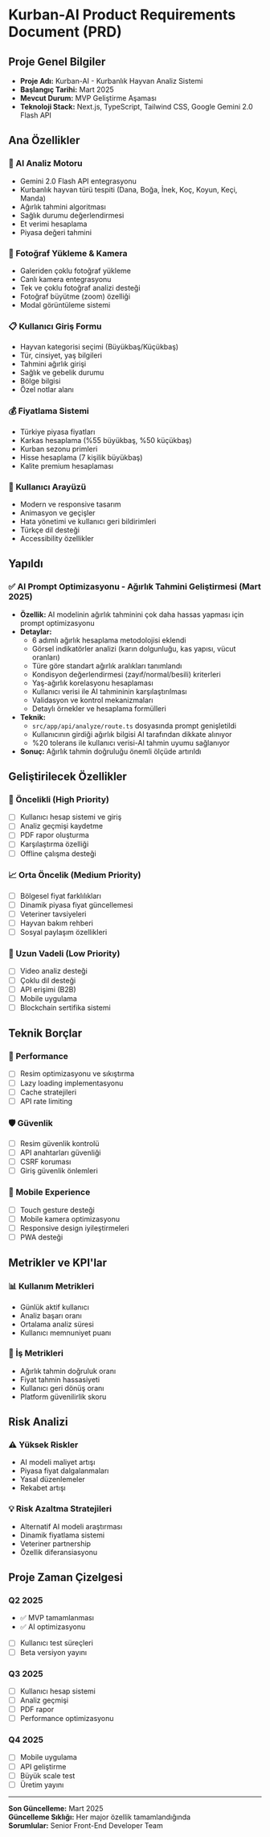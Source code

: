 # Kurban-AI Product Requirements Document (PRD)

## Proje Genel Bilgiler

- **Proje Adı:** Kurban-AI - Kurbanlık Hayvan Analiz Sistemi
- **Başlangıç Tarihi:** Mart 2025
- **Mevcut Durum:** MVP Geliştirme Aşaması
- **Teknoloji Stack:** Next.js, TypeScript, Tailwind CSS, Google Gemini 2.0 Flash API

## Ana Özellikler

### 🤖 AI Analiz Motoru

- Gemini 2.0 Flash API entegrasyonu
- Kurbanlık hayvan türü tespiti (Dana, Boğa, İnek, Koç, Koyun, Keçi, Manda)
- Ağırlık tahmini algoritması
- Sağlık durumu değerlendirmesi
- Et verimi hesaplama
- Piyasa değeri tahmini

### 📸 Fotoğraf Yükleme & Kamera

- Galeriden çoklu fotoğraf yükleme
- Canlı kamera entegrasyonu
- Tek ve çoklu fotoğraf analizi desteği
- Fotoğraf büyütme (zoom) özelliği
- Modal görüntüleme sistemi

### 📋 Kullanıcı Giriş Formu

- Hayvan kategorisi seçimi (Büyükbaş/Küçükbaş)
- Tür, cinsiyet, yaş bilgileri
- Tahmini ağırlık girişi
- Sağlık ve gebelik durumu
- Bölge bilgisi
- Özel notlar alanı

### 💰 Fiyatlama Sistemi

- Türkiye piyasa fiyatları
- Karkas hesaplama (%55 büyükbaş, %50 küçükbaş)
- Kurban sezonu primleri
- Hisse hesaplama (7 kişilik büyükbaş)
- Kalite premium hesaplaması

### 🎨 Kullanıcı Arayüzü

- Modern ve responsive tasarım
- Animasyon ve geçişler
- Hata yönetimi ve kullanıcı geri bildirimleri
- Türkçe dil desteği
- Accessibility özellikler

## Yapıldı

### ✅ AI Prompt Optimizasyonu - Ağırlık Tahmini Geliştirmesi (Mart 2025)

- **Özellik:** AI modelinin ağırlık tahminini çok daha hassas yapması için prompt optimizasyonu
- **Detaylar:**
  - 6 adımlı ağırlık hesaplama metodolojisi eklendi
  - Görsel indikatörler analizi (karın dolgunluğu, kas yapısı, vücut oranları)
  - Türe göre standart ağırlık aralıkları tanımlandı
  - Kondisyon değerlendirmesi (zayıf/normal/besili) kriterleri
  - Yaş-ağırlık korelasyonu hesaplaması
  - Kullanıcı verisi ile AI tahmininin karşılaştırılması
  - Validasyon ve kontrol mekanizmaları
  - Detaylı örnekler ve hesaplama formülleri
- **Teknik:**
  - `src/app/api/analyze/route.ts` dosyasında prompt genişletildi
  - Kullanıcının girdiği ağırlık bilgisi AI tarafından dikkate alınıyor
  - %20 tolerans ile kullanıcı verisi-AI tahmin uyumu sağlanıyor
- **Sonuç:** Ağırlık tahmin doğruluğu önemli ölçüde artırıldı

## Geliştirilecek Özellikler

### 🚀 Öncelikli (High Priority)

- [ ] Kullanıcı hesap sistemi ve giriş
- [ ] Analiz geçmişi kaydetme
- [ ] PDF rapor oluşturma
- [ ] Karşılaştırma özelliği
- [ ] Offline çalışma desteği

### 📈 Orta Öncelik (Medium Priority)

- [ ] Bölgesel fiyat farklılıkları
- [ ] Dinamik piyasa fiyat güncellemesi
- [ ] Veteriner tavsiyeleri
- [ ] Hayvan bakım rehberi
- [ ] Sosyal paylaşım özellikleri

### 🔮 Uzun Vadeli (Low Priority)

- [ ] Video analiz desteği
- [ ] Çoklu dil desteği
- [ ] API erişimi (B2B)
- [ ] Mobile uygulama
- [ ] Blockchain sertifika sistemi

## Teknik Borçlar

### 🔧 Performance

- [ ] Resim optimizasyonu ve sıkıştırma
- [ ] Lazy loading implementasyonu
- [ ] Cache stratejileri
- [ ] API rate limiting

### 🛡️ Güvenlik

- [ ] Resim güvenlik kontrolü
- [ ] API anahtarları güvenliği
- [ ] CSRF koruması
- [ ] Giriş güvenlik önlemleri

### 📱 Mobile Experience

- [ ] Touch gesture desteği
- [ ] Mobile kamera optimizasyonu
- [ ] Responsive design iyileştirmeleri
- [ ] PWA desteği

## Metrikler ve KPI'lar

### 📊 Kullanım Metrikleri

- Günlük aktif kullanıcı
- Analiz başarı oranı
- Ortalama analiz süresi
- Kullanıcı memnuniyet puanı

### 🎯 İş Metrikleri

- Ağırlık tahmin doğruluk oranı
- Fiyat tahmin hassasiyeti
- Kullanıcı geri dönüş oranı
- Platform güvenilirlik skoru

## Risk Analizi

### ⚠️ Yüksek Riskler

- AI modeli maliyet artışı
- Piyasa fiyat dalgalanmaları
- Yasal düzenlemeler
- Rekabet artışı

### 💡 Risk Azaltma Stratejileri

- Alternatif AI modeli araştırması
- Dinamik fiyatlama sistemi
- Veteriner partnership
- Özellik diferansiasyonu

## Proje Zaman Çizelgesi

### Q2 2025

- ✅ MVP tamamlanması
- ✅ AI optimizasyonu
- [ ] Kullanıcı test süreçleri
- [ ] Beta versiyon yayını

### Q3 2025

- [ ] Kullanıcı hesap sistemi
- [ ] Analiz geçmişi
- [ ] PDF rapor
- [ ] Performance optimizasyonu

### Q4 2025

- [ ] Mobile uygulama
- [ ] API geliştirme
- [ ] Büyük scale test
- [ ] Üretim yayını

---

**Son Güncelleme:** Mart 2025  
**Güncelleme Sıklığı:** Her major özellik tamamlandığında  
**Sorumlular:** Senior Front-End Developer Team
